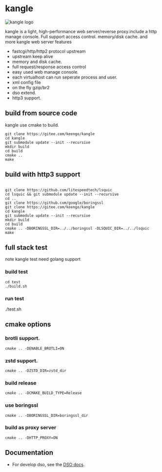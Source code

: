 # kangle
<img src="webadmin/logo.gif" alt="kangle logo"/>

kangle is a light, high-performance web server/reverse proxy.include a http manage console. Full support access control. memory/disk cache. and more kangle web server features
* fastcgi/http/http2 protocol upstream
* upstream keep alive
* memory and disk cache.
* full request/response access control
* easy used web manage console.
* each virtualhost can run seperate process and user.
* xml config file
* on the fly gzip/br2
* dso extend.
* http3 support.

## build from source code
kangle use cmake to build.
```
git clone https://gitee.com/keengo/kangle
cd kangle
git submodule update --init --recursive
mkdir build
cd build
cmake ..
make
```
## build with http3 support
```

git clone https://github.com/litespeedtech/lsquic
cd lsquic && git submodule update --init --recursive
cd ..
git clone https://github.com/google/boringssl
git clone https://gitee.com/keengo/kangle
cd kangle
git submodule update --init --recursive
mkdir build
cd build
cmake .. -DBORINGSSL_DIR=../../boringssl -DLSQUIC_DIR=../../lsquic
make
```
## full stack test
note kangle test need golang support
### build test 
```
cd test
./build.sh
```
### run test
./test.sh

## cmake options
### brotli support.
`cmake .. -DENABLE_BROTLI=ON`
### zstd support.
`cmake .. -DZSTD_DIR=zstd_dir`
### build release
`cmake .. -DCMAKE_BUILD_TYPE=Release`
### use boringssl
`cmake .. -DBORINGSSL_DIR=boringssl_dir`

### build as proxy server
`cmake .. -DHTTP_PROXY=ON`

## Documentation

* For develop dso, see the [DSO docs](./docs/dso.md).
